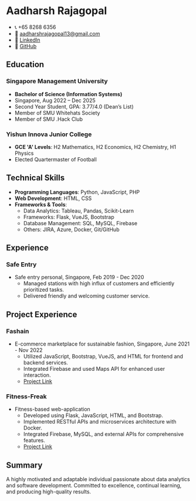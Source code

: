 
# Aadharsh Rajagopal

- 📞 +65 8268 6356
- 📧 [aadharshrajagopal13@gmail.com](mailto:aadharshrajagopal13@gmail.com)
- 🔗 [LinkedIn](http://www.linkedin.com/in/aadharsh1)
- 💼 [GitHub](https://github.com/bokiex/Fashain)

## Education

### Singapore Management University
- **Bachelor of Science (Information Systems)**
- Singapore, Aug 2022 – Dec 2025
- Second Year Student, GPA: 3.77/4.0 (Dean’s List)
- Member of SMU Whitehats Society
- Member of SMU .Hack Club

### Yishun Innova Junior College
- **GCE 'A' Levels**: H2 Mathematics, H2 Economics, H2 Chemistry, H1 Physics
- Elected Quartermaster of Football

## Technical Skills

- **Programming Languages**: Python, JavaScript, PHP
- **Web Development**: HTML, CSS
- **Frameworks & Tools**:
    - Data Analytics: Tableau, Pandas, Scikit-Learn
    - Frameworks: Flask, VueJS, Bootstrap
    - Database Management: SQL, MySQL, Firebase
    - Others: JIRA, Azure, Docker, Git/GitHub

## Experience

### Safe Entry
- Safe entry personal, Singapore, Feb 2019 - Dec 2020
    - Managed stations with high influx of customers and efficiently prioritized tasks.
    - Delivered friendly and welcoming customer service.

## Project Experience

### Fashain
- E-commerce marketplace for sustainable fashion, Singapore, June 2021 - Nov 2022
    - Utilized JavaScript, Bootstrap, VueJS, and HTML for frontend and backend services.
    - Integrated Firebase and used Maps API for enhanced user interaction.
    - [Project Link](https://github.com/bokiex/Fashain)

### Fitness-Freak
- Fitness-based web-application
    - Developed using Flask, JavaScript, HTML, and Bootstrap.
    - Implemented RESTful APIs and microservices architecture with Docker.
    - Integrated Firebase, MySQL, and external APIs for comprehensive features.
    - [Project Link](https://github.com/Aadharsh1/fitness)

## Summary

A highly motivated and adaptable individual passionate about data analytics and software development. Committed to excellence, continual learning, and producing high-quality results.

